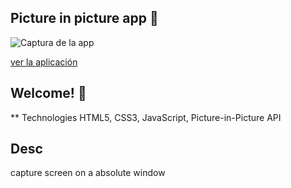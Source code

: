 ## Picture in picture app 🚀

![Captura de la app](./img/picure.png)

[ver la aplicación](https://ismaeljdz.github.io/Infinite-scroll/)

## Welcome! 👋

\*\* Technologies
HTML5, CSS3, JavaScript, Picture-in-Picture API

## Desc

capture screen on a absolute window
